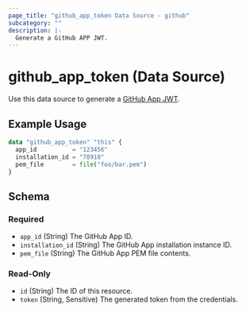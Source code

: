```yaml
---
page_title: "github_app_token Data Source - github"
subcategory: ""
description: |-
  Generate a GitHub APP JWT.
---
```


# github_app_token (Data Source)

Use this data source to generate a [GitHub App JWT](https://docs.github.com/en/apps/creating-github-apps/authenticating-with-a-github-app/generating-a-json-web-token-jwt-for-a-github-app).

## Example Usage

```terraform
data "github_app_token" "this" {
  app_id          = "123456"
  installation_id = "78910"
  pem_file        = file("foo/bar.pem")
}
```

<!-- schema generated by tfplugindocs -->
## Schema

### Required

- `app_id` (String) The GitHub App ID.
- `installation_id` (String) The GitHub App installation instance ID.
- `pem_file` (String) The GitHub App PEM file contents.

### Read-Only

- `id` (String) The ID of this resource.
- `token` (String, Sensitive) The generated token from the credentials.
